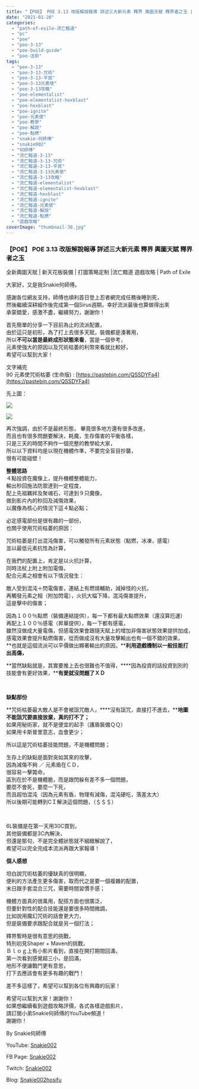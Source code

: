 ```yaml
---
title: "【POE】 POE 3.13 改版解說報導 詳述三大新元素 釋界 輿圖天賦 釋界者之玉 | 全新輿圖天賦 | 新天花板裝備 | 打圖策略定制 |流亡黯道 遊戲攻略 | Path of Exile"
date: "2021-01-20"
categories: 
  - "path-of-exile-流亡黯道"
  - "pc"
  - "poe"
  - "poe-3-13"
  - "poe-build-guide"
  - "poe-法術"
tags: 
  - "poe-3-13"
  - "poe-3-13-咒術"
  - "poe-3-13-平民"
  - "poe-3-13元素使"
  - "poe-3-13攻略"
  - "poe-elementalist"
  - "poe-elementalist-hexblast"
  - "poe-hexblast"
  - "poe-ignite"
  - "poe-元素使"
  - "poe-教學"
  - "poe-解說"
  - "poe-點燃"
  - "snakie-何師傅"
  - "snakie002"
  - "何師傅"
  - "流亡黯道-3-13"
  - "流亡黯道-3-13-咒術"
  - "流亡黯道-3-13-平民"
  - "流亡黯道-3-13元素使"
  - "流亡黯道-3-13攻略"
  - "流亡黯道-elementalist"
  - "流亡黯道-elementalist-hexblast"
  - "流亡黯道-hexblast"
  - "流亡黯道-ignite"
  - "流亡黯道-元素使"
  - "流亡黯道-解說"
  - "流亡黯道-點燃"
  - "遊戲攻略"
coverImage: "thumbnail-38.jpg"
---
```


### 【POE】 POE 3.13 改版解說報導 詳述三大新元素 釋界 輿圖天賦 釋界者之玉  
全新輿圖天賦 | 新天花板裝備 | 打圖策略定制 |流亡黯道 遊戲攻略 | Path of Exile

  
大家好，又是我Snakie何師傅。  

  
感謝各位網友支持，師傅也順利首日登上忍者網完成任務後睡到死，  
然後繼續深耕細作後完成第一個Sirus週期，幸好流派最後也算做得出來  
承蒙錯愛，感激不盡，繼續努力，謝謝你！  

  
首先簡單的分享一下目前為止的流派配置，  
由於這只是初形，為了打上去很多天賦，裝備都是湊著用，  
所以**不可以當是最終成形狀態來看**，當是一個參考，  
元素使強大的原因以及咒術枯萎的利幣來看就比較好，  
希望可以幫到大家！  

  
文字補完  
90 元素使咒術枯萎 (生命版) : [https://pastebin.com/QSSDYFa4](https://pastebin.com/QSSDYFa4)  

  
先上圖：  

  
![](WordPress/ACSEND.png)  

  
![](WordPress/passive-1-1024x853.png)  

  
再次強調，由於不是最終形態， 畢竟很多地方還有很多改進，  
而且也有很多問題要解決，耗魔，生存傷害的平衡各樣，  
只是三天的時間不夠作一個完整的教學給大家，  
所以以下資料均是以現在機體作準，不要完全盲目抄襲，  
很有可能碰壁！  

  
**整體思路**  
４點投資在魔像上，提升機體整體能力，  
輸出秒回施法防禦達到一定程度，  
配上先祖羈絆及聚魂石，可達到９只魔像，  
做到影片內的秒回及減傷效果，  
以魔像為核心的情況下這４點必點；  

  
必定感電部份是很有趣的一部份，  
也關乎使用咒術枯萎的原因：  

  
咒術枯萎是打出混沌傷害，可以觸發所有元素狀態（點燃，冰凍，感電）  
並以最低元素抗性為計算，  

  
在我們的配置上，肯定是以火抗計算，  
同時法杖上附上附加電傷，  
配合元素之相會有以下情況發生：  

  
敵人受到混沌＋閃電傷害，連結上有燃燒輔助，減掉怪的火抗，  
再觸發元素之相（附加閃電），火抗大幅下降，混沌傷害提升，  
這是擊中的傷害；  

  
因為１００％點燃（裝備連結提供），每一下都有最大點燃效果（還沒算厄運）  
再配上１００％感電（昇華提供），每一下都有感電，  
雖然沒做成大量電傷，但感電效果會跟隨天賦上的增加非傷害狀態效果提供加成，  
感電效果會提升點燃傷害，從而做成沒有大量攻擊輸出也有一個不錯的效果，  
**也就是這個流派可以平價做出顯著輸出的原因，****利用遊戲機制以一般技能打出高傷，**  

  
**當然缺點就是，其實要推上去也很難也不值得，****因為投資的話投資到別的技能會有更好效果，****有愛就沒問題了ＸＤ**  

  
   

  
**缺點部份**  

  
**咒術枯萎最大敵人是不會被詛咒敵人，****沒有詛咒，直接打不進去，****地圖不能詛咒要直接放棄，真的打不了；**  
如果用秘術家，就不是便宜的起手（護盾裝備ＱＱ）  
如果用卡斯普里意志，血會更少；  

  
所以這是咒術枯萎技能問題，不是機體問題；  

  
生存上的缺點是面對突如其來的攻擊，  
因為減傷不夠 ／ 元素盾在ＣＤ，  
很容易一擊斃命，  
區別在於不是機體脆，而是跟閃躲有差不多一個問題，  
要麼不會死，要麼一下死，  
而且超怕混沌（因為元素有盾，物理有減傷，混沌硬吃，落差太大）  
所以後期可能轉到CＩ解決這個問題，（＄＄＄）  

  
   

  
6L裝備是在第一天用30C買到，  
其他裝備都是3C內解決，  
但還是那句，不是完全體狀態就不細緻解說了，  
希望可以完全完成本流派再跟大家報導！  

  
**個人感想**  

  
坦白說咒術枯萎的優缺真的很明顯，  
便利的方法產生更多傷害，取而代之是要一個複雜的配置，  
末日跟手套混合三咒，需要時間習慣手感；  

  
機體方面真的很萬用，配搭方面也很廣泛，  
但要針對性的配合技能還是要很多時間微調，  
比如說用魔幻咒術的話會更大力，  
但是裝備要求跟配合就是另一個打法；  

  
釋界暫時是很有意思的挑戰，  
特別初見Shaper + Maven的挑戰，  
Ｂｌｏｇ上有小影片看到，直接在開打期間回滿，  
第一次看到感覺超三小，是回滿，  
地形不便讓戰鬥更有意思，  
打下去應該會有更多有趣的戰鬥！  

  
差不多這樣了，希望可以幫到各位有興趣的玩家！  

  
希望可以幫到大家！謝謝你！  
如果想繼續看到遊戲攻略評價，各式各樣遊戲影片，  
請訂閱小弟Snakie何師傅的YouTube頻道！  
謝謝你！  

  
By Snakie何師傅  

  
YouTube: [Snakie002](https://www.youtube.com/c/Snakie002/)  

  
FB Page: [Snakie002](https://www.facebook.com/Snakie002/)  

  
Twitch: [Snakie002](https://www.twitch.tv/snakie002/)  

  
Blog: [Snakie002hosifu](https://snakie002hosifu.blog/)
